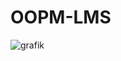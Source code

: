 # OOPM-LMS

![grafik](https://user-images.githubusercontent.com/105013150/177195297-4650cb95-0d5a-4d58-9c25-0b94d500e2b3.png)
